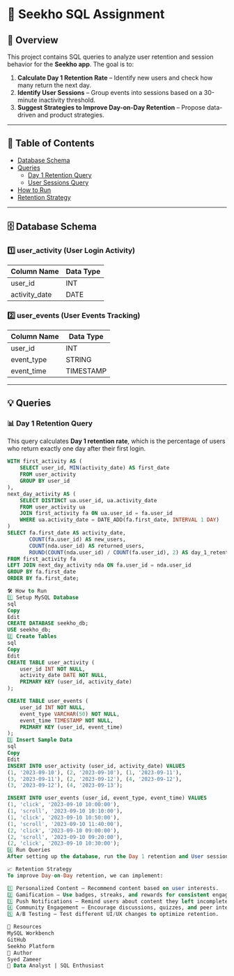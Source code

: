 # 🚀 Seekho SQL Assignment

## 📌 Overview
This project contains SQL queries to analyze user retention and session behavior for the **Seekho app**. The goal is to:
1. **Calculate Day 1 Retention Rate** – Identify new users and check how many return the next day.
2. **Identify User Sessions** – Group events into sessions based on a 30-minute inactivity threshold.
3. **Suggest Strategies to Improve Day-on-Day Retention** – Propose data-driven and product strategies.

---

## 📂 Table of Contents
- [Database Schema](#-database-schema)
- [Queries](#-queries)
  - [Day 1 Retention Query](#-day-1-retention-query)
  - [User Sessions Query](#-user-sessions-query)
- [How to Run](#-how-to-run)
- [Retention Strategy](#-retention-strategy)

---

## 🗄️ Database Schema

### **1️⃣ user_activity (User Login Activity)**
| Column Name   | Data Type |
|--------------|-----------|
| user_id      | INT       |
| activity_date | DATE      |

### **2️⃣ user_events (User Events Tracking)**
| Column Name   | Data Type  |
|--------------|------------|
| user_id      | INT        |
| event_type   | STRING     |
| event_time   | TIMESTAMP  |

---

## 💡 Queries

### **📊 Day 1 Retention Query**
This query calculates **Day 1 retention rate**, which is the percentage of users who return exactly one day after their first login.

```sql
WITH first_activity AS (
    SELECT user_id, MIN(activity_date) AS first_date
    FROM user_activity
    GROUP BY user_id
),
next_day_activity AS (
    SELECT DISTINCT ua.user_id, ua.activity_date
    FROM user_activity ua
    JOIN first_activity fa ON ua.user_id = fa.user_id
    WHERE ua.activity_date = DATE_ADD(fa.first_date, INTERVAL 1 DAY)
)
SELECT fa.first_date AS activity_date,
       COUNT(fa.user_id) AS new_users,
       COUNT(nda.user_id) AS returned_users,
       ROUND(COUNT(nda.user_id) / COUNT(fa.user_id), 2) AS day_1_retention_rate
FROM first_activity fa
LEFT JOIN next_day_activity nda ON fa.user_id = nda.user_id
GROUP BY fa.first_date
ORDER BY fa.first_date;

🛠️ How to Run
1️⃣ Setup MySQL Database
sql
Copy
Edit
CREATE DATABASE seekho_db;
USE seekho_db;
2️⃣ Create Tables
sql
Copy
Edit
CREATE TABLE user_activity (
    user_id INT NOT NULL,
    activity_date DATE NOT NULL,
    PRIMARY KEY (user_id, activity_date)
);

CREATE TABLE user_events (
    user_id INT NOT NULL,
    event_type VARCHAR(50) NOT NULL,
    event_time TIMESTAMP NOT NULL,
    PRIMARY KEY (user_id, event_time)
);
3️⃣ Insert Sample Data
sql
Copy
Edit
INSERT INTO user_activity (user_id, activity_date) VALUES
(1, '2023-09-10'), (2, '2023-09-10'), (1, '2023-09-11'),
(3, '2023-09-11'), (2, '2023-09-12'), (4, '2023-09-12'),
(3, '2023-09-12'), (4, '2023-09-13');

INSERT INTO user_events (user_id, event_type, event_time) VALUES
(1, 'click', '2023-09-10 10:00:00'),
(1, 'scroll', '2023-09-10 10:10:00'),
(1, 'click', '2023-09-10 10:50:00'),
(1, 'scroll', '2023-09-10 11:40:00'),
(2, 'click', '2023-09-10 09:00:00'),
(2, 'scroll', '2023-09-10 09:20:00'),
(2, 'click', '2023-09-10 10:30:00');
4️⃣ Run Queries
After setting up the database, run the Day 1 retention and User sessions queries.

📈 Retention Strategy
To improve Day-on-Day retention, we can implement:

1️⃣ Personalized Content – Recommend content based on user interests.
2️⃣ Gamification – Use badges, streaks, and rewards for consistent engagement.
3️⃣ Push Notifications – Remind users about content they left incomplete.
4️⃣ Community Engagement – Encourage discussions, quizzes, and peer interactions.
5️⃣ A/B Testing – Test different UI/UX changes to optimize retention.

📎 Resources
MySQL Workbench
GitHub
Seekho Platform
👤 Author
Syed Zameer
🚀 Data Analyst | SQL Enthusiast


